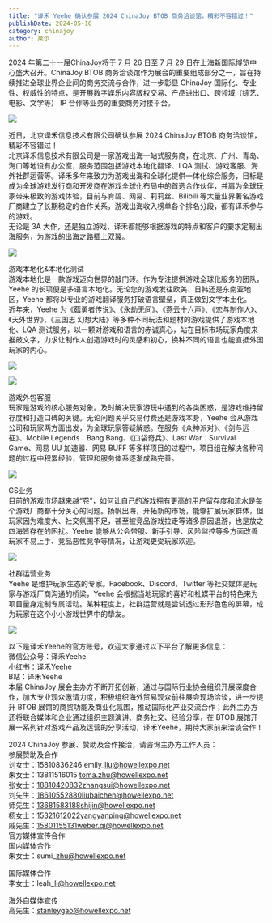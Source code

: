 ```yaml
---
title: "译禾 Yeehe 确认参展 2024 ChinaJoy BTOB 商务洽谈馆，精彩不容错过！"
publishDate: 2024-05-10
category: chinajoy
author: 莱尔
---
```


2024 年第二十一届ChinaJoy将于 7 月 26 日至 7 月 29 日在上海新国际博览中心盛大召开。ChinaJoy BTOB 商务洽谈馆作为展会的重要组成部分之一，旨在持续推进全球业界企业间的商务交流与合作，进一步彰显 ChinaJoy 国际化、专业性、权威性的特点，是开展数字娱乐内容版权交易、产品进出口、跨领域（综艺、电影、文学等） IP 合作等业务的重要商务对接平台。

![](https://ec-net-1251389766.cos.ap-shanghai.myqcloud.com/wp-content/uploads/2024/05/20240510093101463-1024x369.png)

近日，北京译禾信息技术有限公司确认参展 2024 ChinaJoy BTOB 商务洽谈馆，精彩不容错过！  
北京译禾信息技术有限公司是一家游戏出海一站式服务商，在北京、广州、青岛、海口等地设有办公室，服务范围包括游戏本地化翻译、LQA 测试、游戏客服、海外社群运营等。译禾多年来致力为游戏出海和全球化提供一体化综合服务，目标是成为全球游戏发行商和开发商在游戏全球化布局中的首选合作伙伴，并肩为全球玩家带来极致的游戏体验，目前与育碧、网易、莉莉丝、Bilibili 等大量业界著名游戏厂商建立了长期稳定的合作关系，游戏出海收入榜单各个排名分段，都有译禾参与的游戏。  
无论是 3A 大作，还是独立游戏，译禾都能够根据游戏的特点和客户的要求定制出海服务，为游戏的出海之路插上双翼。

![](https://ec-net-1251389766.cos.ap-shanghai.myqcloud.com/wp-content/uploads/2024/05/20240510093113898-1024x768.jpg)

游戏本地化&本地化测试  
游戏本地化是一款游戏迈向世界的敲门砖。作为专注提供游戏全球化服务的团队，Yeehe 的长项便是多语言本地化。无论您的游戏发往欧美、日韩还是东南亚地区，Yeehe 都将以专业的游戏翻译服务打破语言壁垒，真正做到文字本土化。  
近年来，Yeehe 为《菇勇者传说》、《永劫无间》、《燕云十六声》、《恋与制作人》、《天外世界》、《三国志 幻想大陆》等多种不同玩法和题材的游戏提供了游戏本地化、LQA 测试服务，以一颗对游戏和语言的赤诚真心，站在目标市场玩家角度来推敲文字，力求让制作人创造游戏时的灵感和初心，换种不同的语言也能直抵外国玩家的内心。

![](https://ec-net-1251389766.cos.ap-shanghai.myqcloud.com/wp-content/uploads/2024/05/20240510094243445-1024x576.jpg)

![](https://ec-net-1251389766.cos.ap-shanghai.myqcloud.com/wp-content/uploads/2024/05/20240510094246389-1024x576.jpg)

游戏外包客服  
玩家是游戏的核心服务对象。及时解决玩家游玩中遇到的各类困惑，是游戏维持留存度和打造口碑的关键。无论问题关乎交易付费还是游戏本身，Yeehe 会从游戏公司和玩家两方面出发，为全球玩家答疑解惑。在服务《众神派对》、《剑与远征》、Mobile Legends：Bang Bang、《口袋奇兵》、Last War：Survival Game、网易 UU 加速器、网易 BUFF 等多样项目的过程中，项目组在解决各种问题的过程中积累经验，管理和服务体系逐渐成熟完善。

![](https://ec-net-1251389766.cos.ap-shanghai.myqcloud.com/wp-content/uploads/2024/05/20240510093839401-1024x576.jpg)

GS业务  
目前的游戏市场越来越“卷”，如何让自己的游戏拥有更高的用户留存度和流水是每个游戏厂商都十分关心的问题。扬帆出海，开拓新的市场，能够扩展玩家群体，但玩家因为难度大、社交氛围不足，甚至被竞品游戏拉走等诸多原因退游，也是放之四海皆存在的困扰。Yeehe 能够从公会带服、新手引导、风险监控等多方面改善玩家不易上手、竞品恶性竞争等情况，让游戏更受玩家欢迎。

![](https://ec-net-1251389766.cos.ap-shanghai.myqcloud.com/wp-content/uploads/2024/05/20240510093848272-1024x576.jpg)

社群运营业务  
Yeehe 是维护玩家生态的专家。Facebook、Discord、Twitter 等社交媒体是玩家与游戏厂商沟通的桥梁，Yeehe 会根据当地玩家的喜好和社媒平台的特色来为项目量身定制专属活动。某种程度上，社群运营就是尝试透过形形色色的屏幕，成为玩家在这个小小游戏世界中的挚友。

![](https://ec-net-1251389766.cos.ap-shanghai.myqcloud.com/wp-content/uploads/2024/05/20240510093902113-1024x576.jpg)

以下是译禾Yeehe的官方账号，欢迎大家通过以下平台了解更多信息：  
微信公众号：译禾Yeehe  
小红书：译禾Yeehe  
B站：译禾Yeehe  
本届 ChinaJoy 展会主办方不断开拓创新，通过与国际行业协会组织开展深度合作，加大专业观众邀请力度，积极组织海外贸易观众前往展会现场洽谈，进一步提升 BTOB 展馆的商贸功能及商业化氛围，推动国际化产业交流合作；此外主办方还将联合媒体和企业通过组织主题演讲、商务社交、经验分享，在 BTOB 展馆开展一系列针对游戏产品及运营的分享活动，译禾Yeehe，期待大家前来洽谈合作！

2024 ChinaJoy 参展、赞助及合作接洽，请咨询主办方工作人员：  
参展赞助及合作  
刘女士：15810836246 emily\_liu@howellexpo.net  
朱女士：13811516015 toma.zhu@howellexpo.net  
张女士：18810420832zhangsui@howellexpo.net  
刘先生：18610552880liubaichen@howellexpo.net  
师先生：13681583188shijin@howellexpo.net  
杨女士：15321612022yangyanping@howellexpo.net  
戚先生：15801155131weber.qi@howellexpo.net  
官方媒体宣传合作  
国内媒体合作  
朱女士：sumi\_zhu@howellexpo.net

国际媒体合作  
李女士：leah\_li@howellexpo.net

海外自媒体宣传  
高先生：stanleygao@howellexpo.net
